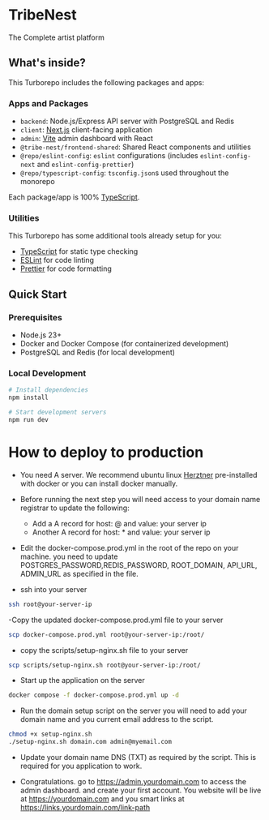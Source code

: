 # TribeNest

The Complete artist platform

## What's inside?

This Turborepo includes the following packages and apps:

### Apps and Packages

- `backend`: Node.js/Express API server with PostgreSQL and Redis
- `client`: [Next.js](https://nextjs.org/) client-facing application
- `admin`: [Vite](https://vitejs.dev/) admin dashboard with React
- `@tribe-nest/frontend-shared`: Shared React components and utilities
- `@repo/eslint-config`: `eslint` configurations (includes `eslint-config-next` and `eslint-config-prettier`)
- `@repo/typescript-config`: `tsconfig.json`s used throughout the monorepo

Each package/app is 100% [TypeScript](https://www.typescriptlang.org/).

### Utilities

This Turborepo has some additional tools already setup for you:

- [TypeScript](https://www.typescriptlang.org/) for static type checking
- [ESLint](https://eslint.org/) for code linting
- [Prettier](https://prettier.io) for code formatting

## Quick Start

### Prerequisites

- Node.js 23+
- Docker and Docker Compose (for containerized development)
- PostgreSQL and Redis (for local development)

### Local Development

```bash
# Install dependencies
npm install

# Start development servers
npm run dev
```

# How to deploy to production

- You need A server. We recommend ubuntu linux [Herztner](https://www.hetzner.com/?country=en) pre-installed with docker or you can install docker manually.

- Before running the next step you will need access to your domain name registrar to update the following:
  - Add a A record for host: @ and value: your server ip
  - Another A record for host: \* and value: your server ip

- Edit the docker-compose.prod.yml in the root of the repo on your machine. you need to update POSTGRES_PASSWORD,REDIS_PASSWORD, ROOT_DOMAIN, API_URL, ADMIN_URL as specified in the file.
- ssh into your server

```bash
ssh root@your-server-ip
```

-Copy the updated docker-compose.prod.yml file to your server

```bash
scp docker-compose.prod.yml root@your-server-ip:/root/
```

- copy the scripts/setup-nginx.sh file to your server

```bash
scp scripts/setup-nginx.sh root@your-server-ip:/root/
```

- Start up the application on the server

```bash
docker compose -f docker-compose.prod.yml up -d
```

- Run the domain setup script on the server you will need to add your domain name and you current email address to the script.

```bash
chmod +x setup-nginx.sh
./setup-nginx.sh domain.com admin@myemail.com
```

- Update your domain name DNS (TXT) as required by the script. This is required for you application to work.

- Congratulations. go to https://admin.yourdomain.com to access the admin dashboard. and create your first account. You website will be live at https://yourdomain.com and you smart links at https://links.yourdomain.com/link-path
